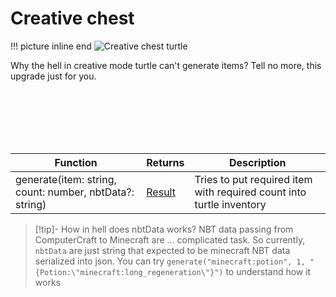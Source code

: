 # Creative chest

!!! picture inline end
    ![Creative chest turtle](creative_chest_turtle.png)

Why the hell in creative mode turtle can't generate items? Tell no more, this upgrade just for you.

<br class="clearBoth" />
<br class="clearBoth" />
<br class="clearBoth" />
<br class="clearBoth" />
<br class="clearBoth" />

| Function                                                | Returns | Description                                                          |
|---------------------------------------------------------|---------|----------------------------------------------------------------------|
| generate(item: string, count: number, nbtData?: string) | [Result](introduction.md#result)  | Tries to put required item with required count into turtle inventory |

> [!tip]- How in hell does nbtData works?
> NBT data passing from ComputerCraft to Minecraft are ... complicated task. So currently, `nbtData` are just string that expected to be minecraft NBT data serialized into json. 
> You can try `generate("minecraft:potion", 1, "{Potion:\"minecraft:long_regeneration\"}")` to understand how it works
